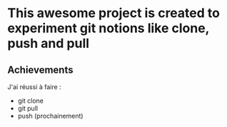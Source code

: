 # This awesome project is created to experiment git notions like clone, push and pull

## Achievements

J'ai réussi à faire :

- git clone
- git pull
- push (prochainement)
